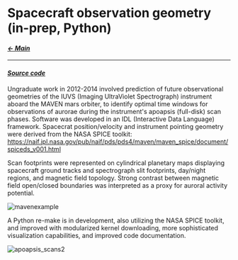 # Spacecraft observation geometry (in-prep, Python)

#### _[&larr; Main](index.md)_

---

#### _[Source code](maven1.py)_

Ungraduate work in 2012-2014 involved prediction of future observational geometries of the IUVS (Imaging UltraViolet Spectrograph) instrument aboard the MAVEN mars orbiter, to identify optimal time windows for observations of aurorae during the instrument's apoapsis (full-disk) scan phases. Software was developed in an IDL (Interactive Data Language) framework. 
Spacecrat position/velocity and instrument pointing geometry were derived from the NASA SPICE toolkit:
https://naif.jpl.nasa.gov/pub/naif/pds/pds4/maven/maven_spice/document/spiceds_v001.html

Scan footprints were represented on cylindrical planetary maps displaying spacecraft ground tracks and spectrograph slit footprints, day/night regions, and magnetic field topology. Strong contrast between magnetic field open/closed boundaries was interpreted as a proxy for auroral activity potential.

![mavenexample](https://github.com/user-attachments/assets/fda03388-def1-4cd9-b068-cbdd80ea286e)

A Python re-make is in development, also utilizing the NASA SPICE toolkit, and improved with modularized kernel downloading, more sophisticated visualization capabilities, and improved code documentation.

![apoapsis_scans2](https://github.com/user-attachments/assets/14104b63-4a01-481d-9650-3505e6bacac2)
